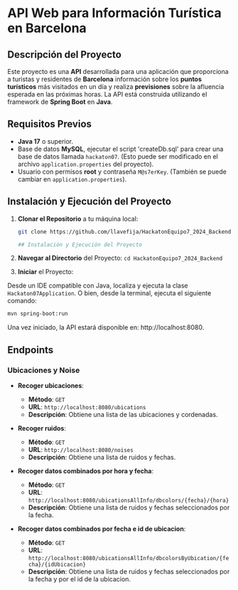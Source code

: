 # API Web para Información Turística en Barcelona

## Descripción del Proyecto
Este proyecto es una **API** desarrollada para una aplicación que proporciona a turistas y residentes de **Barcelona** información sobre los **puntos turísticos** más visitados en un día y realiza **previsiones** sobre la afluencia esperada en las próximas horas. La API está construida utilizando el framework de **Spring Boot** en **Java**.

## Requisitos Previos
- **Java 17** o superior.
- Base de datos **MySQL**, ejecutar el script 'createDb.sql' para crear una base de datos llamada `hackaton07`. (Esto puede ser modificado en el archivo `application.properties` del proyecto).
- Usuario con permisos **root** y contraseña `M@s7erKey`. (También se puede cambiar en `application.properties`).

## Instalación y Ejecución del Proyecto

1. **Clonar el Repositorio** a tu máquina local:
   ```bash
   git clone https://github.com/llavefija/HackatonEquipo7_2024_Backend.git

   ## Instalación y Ejecución del Proyecto

2. **Navegar al Directorio** del Proyecto: `cd HackatonEquipo7_2024_Backend`
  
3. **Iniciar** el Proyecto:

Desde un IDE compatible con Java, localiza y ejecuta la clase `Hackaton07Application`.
O bien, desde la terminal, ejecuta el siguiente comando:

  ```bash
  mvn spring-boot:run
  ```
Una vez iniciado, la API estará disponible en: http://localhost:8080.

## Endpoints

### Ubicaciones y Noise

- **Recoger ubicaciones**: 
  - **Método**: `GET`
  - **URL**: `http://localhost:8080/ubications`
  - **Descripción**: Obtiene una lista de las ubicaciones y cordenadas.

- **Recoger ruidos**: 
  - **Método**: `GET`
  - **URL**: `http://localhost:8080/noises`
  - **Descripción**: Obtiene una lista de ruidos y fechas.
 
- **Recoger datos combinados por hora y fecha**: 
  - **Método**: `GET`
  - **URL**: `http://localhost:8080/ubicationsAllInfo/dbcolors/{fecha}/{hora}`
  - **Descripción**: Obtiene una lista de ruidos y fechas seleccionados por la fecha.
 
- **Recoger datos combinados por fecha e id de ubicacion**: 
  - **Método**: `GET`
  - **URL**: `http://localhost:8080/ubicationsAllInfo/dbcolorsByUbication/{fecha}/{idUbicacion}`
  - **Descripción**: Obtiene una lista de ruidos y fechas seleccionados por la fecha y por el id de la ubicacion.
  
